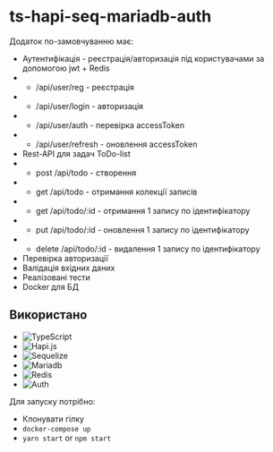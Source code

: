 # ts-hapi-seq-mariadb-auth

Додаток по-замовчуванню має:

- Аутентифікація - реєстрація/авторизація під користувачами за допомогою jwt + Redis
- - /api/user/reg - реєстрація
- - /api/user/login - авторизація
- - /api/user/auth - перевірка accessToken
- - /api/user/refresh - оновлення accessToken
- Rest-API для задач ToDo-list
- - post /api/todo - створення
- - get /api/todo - отримання колекції записів
- - get /api/todo/:id - отримання 1 запису по ідентифікатору
- - put /api/todo/:id - оновлення 1 запису по ідентифікатору
- - delete /api/todo/:id - видалення 1 запису по ідентифікатору
- Перевірка авторизації
- Валідація вхідних даних
- Реалізовані тести
- Docker для БД

## Використано

- ![TypeScript](https://img.shields.io/badge/typescript-%23007ACC.svg?style=for-the-badge&logo=typescript&logoColor=white)
- ![Hapi.js](https://img.shields.io/badge/hapi.js-%23404d59.svg?style=for-the-badge&logo=hapi&logoColor=white)
- ![Sequelize](https://img.shields.io/badge/Sequelize-52B0E7?style=for-the-badge&logo=Sequelize&logoColor=white)
- ![Mariadb](https://img.shields.io/badge/MariaDB-003545?style=for-the-badge&logo=mariadb&logoColor=white)
- ![Redis](https://img.shields.io/badge/redis-%23DD0031.svg?style=for-the-badge&logo=redis&logoColor=white)
- ![Auth](https://img.shields.io/badge/Auth-%23DD5431.svg?style=for-the-badge&logo=user&logoColor=white)

Для запуску потрібно:

- Клонувати гілку
- `docker-compose up`
- `yarn start` or `npm start`
